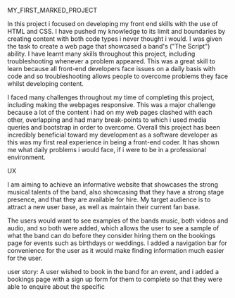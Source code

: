MY_FIRST_MARKED_PROJECT

In this project i focused on developing my front end skills with the use of HTML and CSS.
I have pushed my knowledge to its limit and boundaries by creating content with both code
types i never thought i would. I was given the task to create a web page that showcased
a band's ("The Script") ability. I have learnt many skills throughout this project, 
including troubleshooting whenever a problem appeared. This was a great skill to learn 
because all front-end developers face issues on a daily basis with code and so troubleshooting allows
people to overcome problems they face whilst developing content.


I faced many challenges throughout my time of completing this project, including making 
the webpages responsive. This was a major challenge because a lot of the content i had
on my web pages clashed with each other, overlapping and had many break-points to which
i used media queries and bootstrap in order to overcome. Overall this project has been
incredibly beneficial toward my development as a software developer as this was my first
real experience in being a front-end coder. It has shown me what daily problems i would
face, if i were to be in a professional environment.


UX

I am aiming to achieve an informative website that showcases the strong musical talents
of the band, also showcasing that they have a strong stage presence, and that they are 
available for hire. My target audience is to attract a new user base, as well as maintain
their current fan base.

The users would want to see examples of the bands music, both videos and audio, and so both
were added, which allows the user to see a sample of what the band can do before they consider
hiring them on the bookings page for events such as birthdays or weddings. I added a navigation
bar for convenience for the user as it would make finding information much easier for the user.

user story:
A user wished to book in the band for an event, and i added a bookings page with a sign up form 
for them to complete so that they were able to enquire about the specific 


